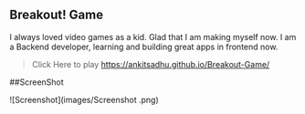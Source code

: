 ## Breakout! Game
I always loved video games as a kid. Glad that I am making myself now. I am a Backend developer, learning and building great apps in frontend now.
> Click Here to play https://ankitsadhu.github.io/Breakout-Game/

##ScreenShot

![Screenshot](images/Screenshot .png)
